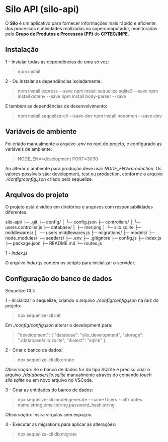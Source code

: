 # Silo API (silo-api)

O **Silo** é um aplicativo para fornecer informações mais rápido e eficiente dos processos e atividades realizadas no supercomputador, monitoradas pelo **Grupo de Produtos e Processos (PP)** do **CPTEC/INPE**.

## Instalação

1 - Instalar todas as dependências de uma só vez:

> npm install

2 - Ou instalar as dependências isoladamente:

> npm install express --save
> npm install sequelize sqlite3 --save
> npm install dotenv --save
> npm install body-parser --save

E também as dependências de desenvolvimento:

> npm install sequelize-cli --save-dev
> npm install nodemon --save-dev

## Variáveis de ambiente

Foi criado manualmente o arquivo _.env_ no root do projeto, e configurado as variáveis de ambiente:

> NODE_ENV=development
> PORT=3030

Ao alterar o ambiente para produção deve usar _NODE_ENV=production_. Os valores possíveis são: development, test ou production, conforme o arquivo _./config/config.json_ criado pelo sequelize.

## Arquivos do projeto

O projeto está dividido em diretórios e arquivos com responsabilidades diferentes.

silo-api/
├─ .git
├─ config/
│ └─ config.json
├─ controllers/
│ └─ users.controller.js
├─ database/
│ ├─ mer.png
│ └─ silo.sqlite
├─ middlewares/
│ └─ users.middlewares.js
├─ migrations/
├─ models/
├─ node_modules/
├─ seeders/
├─ .env
├─ .gitignore
├─ config.js
├─ index.js
├─ package.json
├─ README.md
└─ routes.js

1 - _index.js_

O arquivo _index.js_ contém os scripts para inicializar o servidor.

## Configuração do banco de dados

Sequelize CLI:

1 - Inicializar o sequelize, criando o arquivo _./config/config.json_ na raíz do projeto:

> npx sequelize-cli init

Em _./config/config.json_ alterar o development para:

> "development": {
> "database": "silo_development",
> "storage": "./database/silo.sqlite",
> "dialect": "sqlite"
> },

2 - Criar o banco de dados:

> npx sequelize-cli db:create

_Observação:_ Se o banco de dados for do tipo SQLite é preciso criar o arquivo _./database/silo.sqlite_ manualmente através do comando _touch silo.sqlite_ ou em novo arquivo no VSCode.

3 - Criar as entidades do banco de dados:

> npx sequelize-cli model:generate --name Users --attributes name:string,email:string,password_hash:string

_Observação:_ Insira vírgulas sem espaços.

4 - Executar as migrations para aplicar as alterações:

> npx sequelize-cli db:migrate
